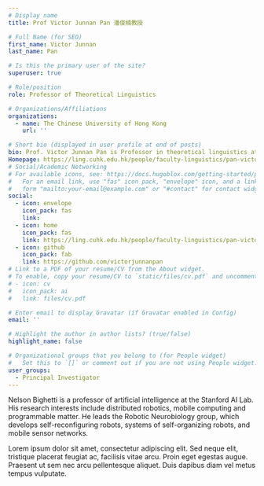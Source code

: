 ```yaml
---
# Display name
title: Prof Victor Junnan Pan 潘俊楠教授

# Full Name (for SEO)
first_name: Victor Junnan
last_name: Pan

# Is this the primary user of the site?
superuser: true

# Role/position
role: Professor of Theoretical Linguistics

# Organizations/Affiliations
organizations:
  - name: The Chinese University of Hong Kong
    url: ''

# Short bio (displayed in user profile at end of posts)
bio: Prof. Victor Junnan Pan is Professor in theoretical linguistics at the Department of Linguistics and Modern Languages of The Chinese University of Hong Kong. He was Head of Graduate Division of Linguistics at CUHK (2019-2024) and serves now as the chairperson of the department. Prior to joining CUHK, he was an Associate Professor with tenure in theoretical linguistics at the University Paris Cité, habilitated for PhD students supervision, and a research staff member affiliated in Laboratoire de Linguisitique Formelle, and Chairperson of the Department of Chinese at U. Paris Cité. In 2017, Prof. Pan was elected as a Junior Member of the *Institut Universitaire de France* (法蘭西大學學院青年院士). 
Homepage: https://ling.cuhk.edu.hk/people/faculty-linguistics/pan-victor-junnan-personal-website/
# Social/Academic Networking
# For available icons, see: https://docs.hugoblox.com/getting-started/page-builder/#icons
#   For an email link, use "fas" icon pack, "envelope" icon, and a link in the
#   form "mailto:your-email@example.com" or "#contact" for contact widget.
social:
  - icon: envelope
    icon_pack: fas
    link: 
  - icon: home
    icon_pack: fas
    link: https://ling.cuhk.edu.hk/people/faculty-linguistics/pan-victor-junnan-personal-website/
  - icon: github
    icon_pack: fab
    link: https://github.com/victorjunnanpan
# Link to a PDF of your resume/CV from the About widget.
# To enable, copy your resume/CV to `static/files/cv.pdf` and uncomment the lines below.
# - icon: cv
#   icon_pack: ai
#   link: files/cv.pdf

# Enter email to display Gravatar (if Gravatar enabled in Config)
email: ''

# Highlight the author in author lists? (true/false)
highlight_name: false

# Organizational groups that you belong to (for People widget)
#   Set this to `[]` or comment out if you are not using People widget.
user_groups:
  - Principal Investigator
---
```


Nelson Bighetti is a professor of artificial intelligence at the Stanford AI Lab. His research interests include distributed robotics, mobile computing and programmable matter. He leads the Robotic Neurobiology group, which develops self-reconfiguring robots, systems of self-organizing robots, and mobile sensor networks.

Lorem ipsum dolor sit amet, consectetur adipiscing elit. Sed neque elit, tristique placerat feugiat ac, facilisis vitae arcu. Proin eget egestas augue. Praesent ut sem nec arcu pellentesque aliquet. Duis dapibus diam vel metus tempus vulputate.
